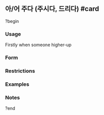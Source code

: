 ## 아/어 주다 (주시다, 드리다) #card
?begin
### Usage
Firstly when someone higher-up
### Form
### Restrictions
### Examples
### Notes
?end
